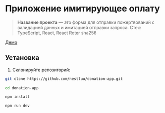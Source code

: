 # Приложение имитирующее оплату 
> **Название проекта** — это форма для отправки пожертвований с валидацией данных и имитацией отправки запроса.
Стек: TypeScript, React, React Roter sha256

[Демо](https://nestluu.github.io/donation-app/)

## Установка

1. Склонируйте репозиторий:

```bash
git clone https://github.com/nestluu/donation-app.git
   
cd donation-app

npm install

npm run dev

